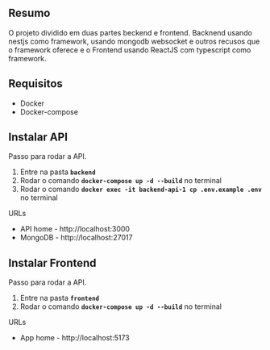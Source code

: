 ## Resumo

O projeto dividido em duas partes beckend e frontend. Backnend usando nestjs como framework, usando mongodb websocket e outros recusos que o framework oferece e o Frontend usando ReactJS com typescript como framework.

## Requisitos

- Docker
- Docker-compose

## Instalar API

Passo para rodar a API.

1. Entre na pasta **`backend`**
2. Rodar o comando **`docker-compose up -d --build`** no terminal
3. Rodar o comando **`docker exec -it backend-api-1 cp .env.example .env`** no terminal

URLs

- API home - http://localhost:3000
- MongoDB - http://localhost:27017

## Instalar Frontend

Passo para rodar a API.

1. Entre na pasta **`frontend`**
2. Rodar o comando **`docker-compose up -d --build`** no terminal

URLs

- App home - http://localhost:5173
